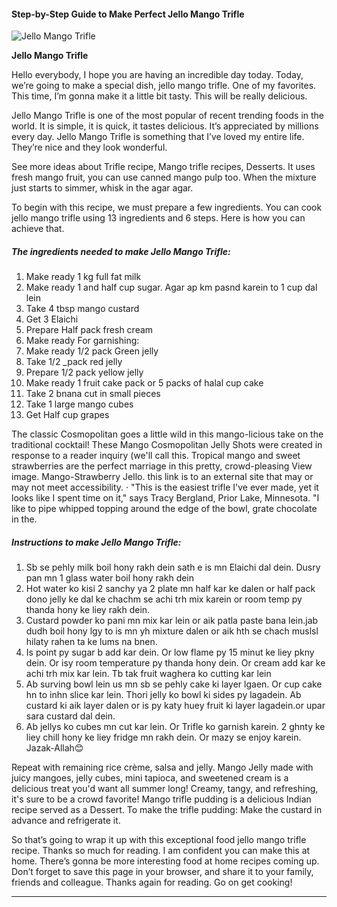             

#### Step-by-Step Guide to Make Perfect Jello Mango Trifle

![Jello Mango Trifle](https://img-global.cpcdn.com/recipes/6c13238f89a617be/751x532cq70/jello-mango-trifle-recipe-main-photo.jpg)

**Jello Mango Trifle**

Hello everybody, I hope you are having an incredible day today. Today, we’re going to make a special dish, jello mango trifle. One of my favorites. This time, I’m gonna make it a little bit tasty. This will be really delicious.

Jello Mango Trifle is one of the most popular of recent trending foods in the world. It is simple, it is quick, it tastes delicious. It’s appreciated by millions every day. Jello Mango Trifle is something that I’ve loved my entire life. They’re nice and they look wonderful.

See more ideas about Trifle recipe, Mango trifle recipes, Desserts. It uses fresh mango fruit, you can use canned mango pulp too. When the mixture just starts to simmer, whisk in the agar agar.

To begin with this recipe, we must prepare a few ingredients. You can cook jello mango trifle using 13 ingredients and 6 steps. Here is how you can achieve that.

##### The ingredients needed to make Jello Mango Trifle:

1.  Make ready 1 kg full fat milk
2.  Make ready 1 and half cup sugar. Agar ap km pasnd karein to 1 cup dal lein
3.  Take 4 tbsp mango custard
4.  Get 3 Elaichi
5.  Prepare Half pack fresh cream
6.  Make ready For garnishing:
7.  Make ready 1/2 pack Green jelly
8.  Take 1/2 \_pack red jelly
9.  Prepare 1/2 pack yellow jelly
10.  Make ready 1 fruit cake pack or 5 packs of halal cup cake
11.  Take 2 bnana cut in small pieces
12.  Take 1 large mango cubes
13.  Get Half cup grapes

The classic Cosmopolitan goes a little wild in this mango-licious take on the traditional cocktail! These Mango Cosmopolitan Jelly Shots were created in response to a reader inquiry (we'll call this. Tropical mango and sweet strawberries are the perfect marriage in this pretty, crowd-pleasing View image. Mango-Strawberry Jello. this link is to an external site that may or may not meet accessibility. · "This is the easiest trifle I've ever made, yet it looks like I spent time on it," says Tracy Bergland, Prior Lake, Minnesota. "I like to pipe whipped topping around the edge of the bowl, grate chocolate in the.

##### Instructions to make Jello Mango Trifle:

1.  Sb se pehly milk boil hony rakh dein sath e is mn Elaichi dal dein. Dusry pan mn 1 glass water boil hony rakh dein
2.  Hot water ko kisi 2 sanchy ya 2 plate mn half kar ke dalen or half pack dono jelly ke dal ke chachm se achi trh mix karein or room temp py thanda hony ke liey rakh dein.
3.  Custard powder ko pani mn mix kar lein or aik patla paste bana lein.jab dudh boil hony lgy to is mn yh mixture dalen or aik hth se chach muslsl hilaty rahen ta ke lums na bnen.
4.  Is point py sugar b add kar dein. Or low flame py 15 minut ke liey pkny dein. Or isy room temperature py thanda hony dein. Or cream add kar ke achi trh mix kar lein. Tb tak fruit waghera ko cutting kar lein
5.  Ab surving bowl lein us mn sb se pehly cake ki layer lgaen. Or cup cake hn to inhn slice kar lein. Thori jelly ko bowl ki sides py lagadein. Ab custard ki aik layer dalen or is py katy huey fruit ki layer lagadein.or upar sara custard dal dein.
6.  Ab jellys ko cubes mn cut kar lein. Or Trifle ko garnish karein. 2 ghnty ke liey chill hony ke liey fridge mn rakh dein. Or mazy se enjoy karein. Jazak-Allah😊

Repeat with remaining rice crème, salsa and jelly. Mango Jelly made with juicy mangoes, jelly cubes, mini tapioca, and sweetened cream is a delicious treat you'd want all summer long! Creamy, tangy, and refreshing, it's sure to be a crowd favorite! Mango trifle pudding is a delicious Indian recipe served as a Dessert. To make the trifle pudding: Make the custard in advance and refrigerate it.

So that’s going to wrap it up with this exceptional food jello mango trifle recipe. Thanks so much for reading. I am confident you can make this at home. There’s gonna be more interesting food at home recipes coming up. Don’t forget to save this page in your browser, and share it to your family, friends and colleague. Thanks again for reading. Go on get cooking!

* * *